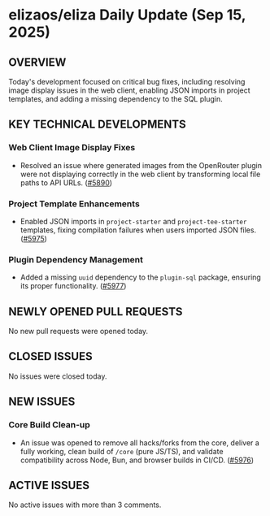 # elizaos/eliza Daily Update (Sep 15, 2025)
## OVERVIEW 
Today's development focused on critical bug fixes, including resolving image display issues in the web client, enabling JSON imports in project templates, and adding a missing dependency to the SQL plugin.

## KEY TECHNICAL DEVELOPMENTS

### Web Client Image Display Fixes
*   Resolved an issue where generated images from the OpenRouter plugin were not displaying correctly in the web client by transforming local file paths to API URLs. ([#5890](https://github.com/elizaos/eliza/pull/5890))

### Project Template Enhancements
*   Enabled JSON imports in `project-starter` and `project-tee-starter` templates, fixing compilation failures when users imported JSON files. ([#5975](https://github.com/elizaos/eliza/pull/5975))

### Plugin Dependency Management
*   Added a missing `uuid` dependency to the `plugin-sql` package, ensuring its proper functionality. ([#5977](https://github.com/elizaos/eliza/pull/5977))

## NEWLY OPENED PULL REQUESTS
No new pull requests were opened today.

## CLOSED ISSUES
No issues were closed today.

## NEW ISSUES
### Core Build Clean-up
*   An issue was opened to remove all hacks/forks from the core, deliver a fully working, clean build of `/core` (pure JS/TS), and validate compatibility across Node, Bun, and browser builds in CI/CD. ([#5976](https://github.com/elizaos/eliza/issues/5976))

## ACTIVE ISSUES
No active issues with more than 3 comments.